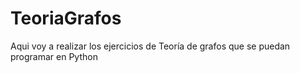 # TeoriaGrafos
Aqui voy a realizar los ejercicios de Teoría de grafos que se puedan programar en Python
